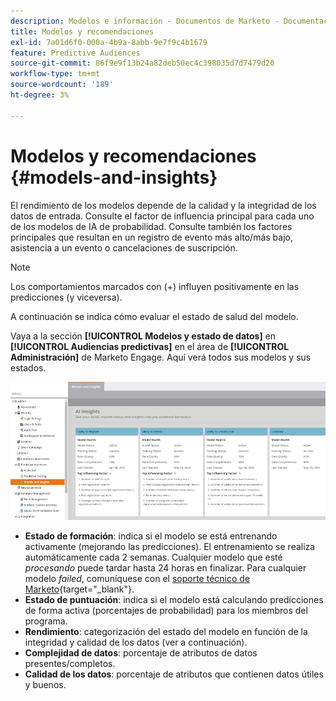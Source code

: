 ```yaml
---
description: Modelos e información - Documentos de Marketo - Documentación del producto
title: Modelos y recomendaciones
exl-id: 7a01d6f0-000a-4b9a-8abb-9e7f9c4b1679
feature: Predictive Audiences
source-git-commit: 86f9e9f13b24a82deb50ec4c398035d7d7479d20
workflow-type: tm+mt
source-wordcount: '189'
ht-degree: 3%

---
```


# Modelos y recomendaciones {#models-and-insights}

El rendimiento de los modelos depende de la calidad y la integridad de los datos de entrada. Consulte el factor de influencia principal para cada uno de los modelos de IA de probabilidad. Consulte también los factores principales que resultan en un registro de evento más alto/más bajo, asistencia a un evento o cancelaciones de suscripción.

>[!NOTE]
>
>Los comportamientos marcados con (+) influyen positivamente en las predicciones (y viceversa).

A continuación se indica cómo evaluar el estado de salud del modelo.

Vaya a la sección **[!UICONTROL Modelos y estado de datos]** en **[!UICONTROL Audiencias predictivas]** en el área de **[!UICONTROL Administración]** de Marketo Engage. Aquí verá todos sus modelos y sus estados.

![Imagen uno](assets/models-and-insights-1.png)

* **Estado de formación**: indica si el modelo se está entrenando activamente (mejorando las predicciones). El entrenamiento se realiza automáticamente cada 2 semanas. Cualquier modelo que esté _procesando_ puede tardar hasta 24 horas en finalizar. Para cualquier modelo _failed_, comuníquese con el [soporte técnico de Marketo](https://nation.marketo.com/t5/Support/ct-p/Support){target="_blank"}.
* **Estado de puntuación**: indica si el modelo está calculando predicciones de forma activa (porcentajes de probabilidad) para los miembros del programa.
* **Rendimiento**: categorización del estado del modelo en función de la integridad y calidad de los datos (ver a continuación).
* **Complejidad de datos**: porcentaje de atributos de datos presentes/completos.
* **Calidad de los datos**: porcentaje de atributos que contienen datos útiles y buenos.
